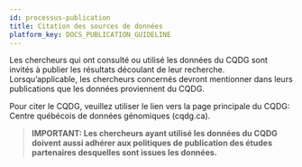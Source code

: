 ```yaml
---
id: processus-publication
title: Citation des sources de données
platform_key: DOCS_PUBLICATION_GUIDELINE
---
```


Les chercheurs qui ont consulté ou utilisé les données du CQDG sont invités à publier les résultats découlant de leur recherche. Lorsqu’applicable, les chercheurs concernés devront mentionner dans leurs publications que les données proviennent du CQDG.

Pour citer le CQDG, veuillez utiliser le lien vers la page principale du CQDG: Centre québécois de données génomiques (cqdg.ca).

   > **IMPORTANT: Les chercheurs ayant utilisé les données du CQDG doivent aussi adhérer aux politiques de publication des études partenaires desquelles sont issues les données.** 
